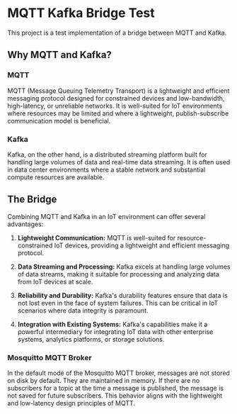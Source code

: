 # MQTT Kafka Bridge Test

This project is a test implementation of a bridge between MQTT and Kafka.

## Why MQTT and Kafka?

### MQTT

MQTT (Message Queuing Telemetry Transport) is a lightweight and efficient messaging protocol designed for constrained devices and low-bandwidth, high-latency, or unreliable networks. It is well-suited for IoT environments where resources may be limited and where a lightweight, publish-subscribe communication model is beneficial.

### Kafka

Kafka, on the other hand, is a distributed streaming platform built for handling large volumes of data and real-time data streaming. It is often used in data center environments where a stable network and substantial compute resources are available.

## The Bridge

Combining MQTT and Kafka in an IoT environment can offer several advantages:

1. **Lightweight Communication:** MQTT is well-suited for resource-constrained IoT devices, providing a lightweight and efficient messaging protocol.

2. **Data Streaming and Processing:** Kafka excels at handling large volumes of data streams, making it suitable for processing and analyzing data from IoT devices at scale.

3. **Reliability and Durability:** Kafka's durability features ensure that data is not lost even in the face of system failures. This can be critical in IoT scenarios where data integrity is paramount.

4. **Integration with Existing Systems:** Kafka's capabilities make it a powerful intermediary for integrating IoT data with other enterprise systems, analytics platforms, or storage solutions.

### Mosquitto MQTT Broker

In the default mode of the Mosquitto MQTT broker, messages are not stored on disk by default. They are maintained in memory. If there are no subscribers for a topic at the time a message is published, the message is not saved for future subscribers. This behavior aligns with the lightweight and low-latency design principles of MQTT.
